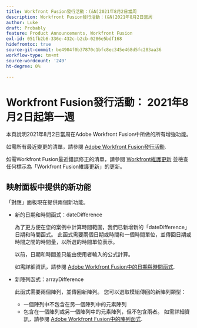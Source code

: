 ```yaml
---
title: Workfront Fusion發行活動：(&N)2021年8月2日當周
description: Workfront Fusion發行活動：(&N)2021年8月2日當周
author: Luke
draft: Probably
feature: Product Announcements, Workfront Fusion
exl-id: 051fb2b6-336e-432c-b2cb-0286e5bdf168
hidefromtoc: true
source-git-commit: be4904f0b37870c1bfc8ec345e468d5fc283aa36
workflow-type: tm+mt
source-wordcount: '249'
ht-degree: 0%

---
```


# Workfront Fusion發行活動： 2021年8月2日起第一週

本頁說明2021年8月2日當周在Adobe Workfront Fusion中所做的所有增強功能。

如需所有最近變更的清單，請參閱 [Adobe Workfront Fusion發行活動](../../../product-announcements/product-releases/fusion-release-activity/fusion-release-activity.md).

如需Workfront Fusion最近錯誤修正的清單，請參閱 [Workfront維護更新](https://one.workfront.com/s/article/Workfront-Maintenance-Updates-1882317350) 並檢查任何標示為「Workfront Fusion維護更新」的更新。

<!--
<div data-mc-conditions="QuicksilverOrClassic.Draft mode">
<h2>Filter and sort Workfront Fusion scenario execution history</h2>
<p>To make it easier to find specific scenario executions, we've made it possible to filter by more fields in the scenario execution history. Now, in addition to existing filters, you can filter by the following:</p>
<ul>
<li> <p>Execution duration</p> </li>
<li> <p>Number of operations</p> </li>
<li> <p>Amount of data transferred</p> </li>
<li> <p>Action type (run or update)</p> </li>
</ul>
<p>Previously, execution history could be filtered only by start time or status.</p>
<p>You can also now sort the scenario execution history. You can sort by the following values:</p>
<ul>
<li> <p>Execution start time</p> </li>
<li> <p>Execution status</p> </li>
<li> <p>Execution duration</p> </li>
<li> <p>Number of operations</p> </li>
<li> <p>Amount of data transferred</p> </li>
</ul>
<p>For more information on filtering and sorting execution history, see <a href="../../../workfront-fusion/scenarios/view-scenario-execution-history.md" class="MCXref xref" xrefformat="{para}">View a scenario's execution history in Adobe Workfront Fusion</a>.</p>
</div>
-->

## 映射面板中提供的新功能

「對應」面板現在提供兩個新功能。

* 新的日期和時間函式：dateDifference

   為了更方便在您的案例中計算時間範圍，我們已新增新的「dateDifference」日期和時間函式。 此函式需要兩個日期或時間和一個時間單位，並傳回日期或時間之間的時間量，以所選的時間單位表示。

   以前，日期和時間差只能由使用者輸入的公式計算。

   如需詳細資訊，請參閱 [Adobe Workfront Fusion中的日期與時間函式](../../../workfront-fusion/functions/date-and-time-functions.md).

* 新陣列函式：arrayDifference

   此函式需要兩個陣列，並傳回新陣列。 您可以選取模組傳回的新陣列類型：

   * 一個陣列中不包含在另一個陣列中的元素陣列
   * 包含在一個陣列或另一個陣列中的元素陣列，但不包含兩者。
   如需詳細資訊，請參閱 [Adobe Workfront Fusion中的陣列函式](../../../workfront-fusion/functions/array-functions.md).
